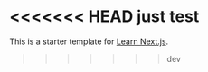 <<<<<<< HEAD
just test
=======
This is a starter template for [Learn Next.js](https://nextjs.org/learn).
>>>>>>> dev
